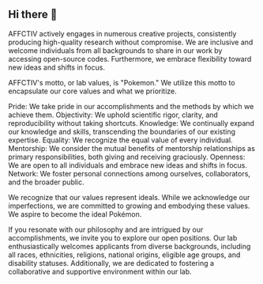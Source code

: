 ## Hi there 👋

<!--

**Here are some ideas to get you started:**

🙋‍♀️ A short introduction - what is your organization all about?
🌈 Contribution guidelines - how can the community get involved?
👩‍💻 Useful resources - where can the community find your docs? Is there anything else the community should know?
🍿 Fun facts - what does your team eat for breakfast?
🧙 Remember, you can do mighty things with the power of [Markdown](https://docs.github.com/github/writing-on-github/getting-started-with-writing-and-formatting-on-github/basic-writing-and-formatting-syntax)
-->

AFFCTIV actively engages in numerous creative projects, consistently producing high-quality research without compromise. We are inclusive and welcome individuals from all backgrounds to share in our work by accessing open-source codes. Furthermore, we embrace flexibility toward new ideas and shifts in focus.


AFFCTIV's motto, or lab values, is "Pokemon." We utilize this motto to encapsulate our core values and what we prioritize.

Pride: We take pride in our accomplishments and the methods by which we achieve them.
Objectivity: We uphold scientific rigor, clarity, and reproducibility without taking shortcuts.
Knowledge: We continually expand our knowledge and skills, transcending the boundaries of our existing expertise.
Equality: We recognize the equal value of every individual.
Mentorship: We consider the mutual benefits of mentorship relationships as primary responsibilities, both giving and receiving graciously.
Openness: We are open to all individuals and embrace new ideas and shifts in focus.
Network: We foster personal connections among ourselves, collaborators, and the broader public.

We recognize that our values represent ideals. While we acknowledge our imperfections, we are committed to growing and embodying these values. We aspire to become the ideal Pokémon.

If you resonate with our philosophy and are intrigued by our accomplishments, we invite you to explore our open positions. Our lab enthusiastically welcomes applicants from diverse backgrounds, including all races, ethnicities, religions, national origins, eligible age groups, and disability statuses. Additionally, we are dedicated to fostering a collaborative and supportive environment within our lab.
